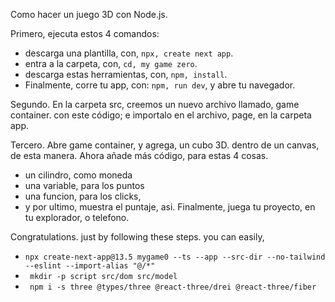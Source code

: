 Como hacer un juego 3D con Node.js.


Primero, ejecuta estos 4 comandos:
- descarga una plantilla, con, ```npx, create next app```.
- entra a la carpeta, con, ```cd, my game zero```.
- descarga estas herramientas, con, ```npm, install```.
- Finalmente, corre tu app, con: ```npm, run dev```, y abre tu navegador.

Segundo.
En la carpeta src, creemos un nuevo archivo llamado, game container.  con este código;
e importalo en el archivo, page, en la carpeta app.


Tercero.
Abre game container, y agrega, un cubo 3D. dentro de un canvas, de esta manera. 
Ahora añade más código, para estas 4 cosas.
- un cilindro, como moneda
- una variable, para los puntos
- una funcion, para los clicks,
- y por ultimo, muestra el puntaje, asi.
Finalmente, juega tu proyecto, en tu explorador, o telefono.













Congratulations. just by following these steps. you can easily,



  - ``` npx create-next-app@13.5 mygame0 --ts --app --src-dir --no-tailwind --eslint --import-alias "@/*" ```
  - ``` mkdir -p script src/dom src/model```
  - ``` npm i -s three @types/three @react-three/drei @react-three/fiber```
